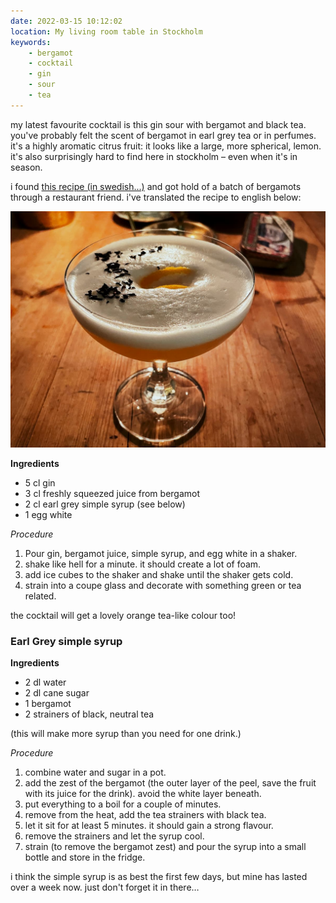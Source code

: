 ```yaml
---
date: 2022-03-15 10:12:02
location: My living room table in Stockholm
keywords:
    - bergamot
    - cocktail
    - gin
    - sour
    - tea
---
```


my latest favourite cocktail is this gin sour with bergamot and black tea. you've probably felt the scent of bergamot in earl grey tea or in perfumes. it's a highly aromatic citrus fruit: it looks like a large, more spherical, lemon. it's also surprisingly hard to find here in stockholm – even when it's in season.

i found [this recipe (in swedish...)](https://feeders.se/2022/01/20/earl-greyish-bergamott/) and got hold of a batch of bergamots through a restaurant friend. i've translated the recipe to english below:

![Gin tea sour](/assets/posts/gin-tea-sour.jpg)

**Ingredients**

- 5 cl gin
- 3 cl freshly squeezed juice from bergamot
- 2 cl earl grey simple syrup (see below)
- 1 egg white

*Procedure*

1. Pour gin, bergamot juice, simple syrup, and egg white in a shaker.
2. shake like hell for a minute. it should create a lot of foam.
3. add ice cubes to the shaker and shake until the shaker gets cold.
4. strain into a coupe glass and decorate with something green or tea related.

the cocktail will get a lovely orange tea-like colour too!

### Earl Grey simple syrup

**Ingredients**

- 2 dl water
- 2 dl cane sugar
- 1 bergamot
- 2 strainers of black, neutral tea

(this will make more syrup than you need for one drink.)

*Procedure*

1. combine water and sugar in a pot.
2. add the zest of the bergamot (the outer layer of the peel, save the fruit with its juice for the drink). avoid the white layer beneath.
3. put everything to a boil for a couple of minutes.
4. remove from the heat, add the tea strainers with black tea.
5. let it sit for at least 5 minutes. it should gain a strong flavour.
6. remove the strainers and let the syrup cool.
7. strain (to remove the bergamot zest) and pour the syrup into a small bottle and store in the fridge.

i think the simple syrup is as best the first few days, but mine has lasted over a week now. just don't forget it in there…
